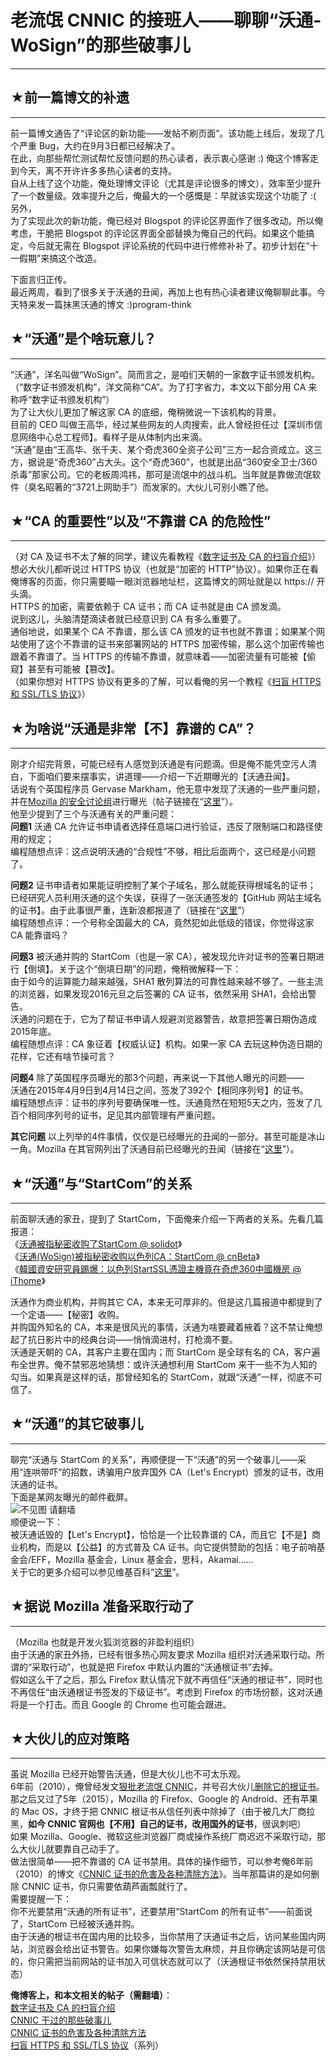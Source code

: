 # 老流氓 CNNIC 的接班人——聊聊“沃通-WoSign”的那些破事儿 

-----

 ## ★前一篇博文的补遗
---------

  
 前一篇博文通告了“评论区的新功能——发帖不刷页面”。该功能上线后，发现了几个严重 Bug，大约在9月3日都已经解决了。  
 在此，向那些帮忙测试帮忙反馈问题的热心读者，表示衷心感谢 :) 俺这个博客走到今天，离不开许许多多热心读者的支持。  
 自从上线了这个功能，俺处理博文评论（尤其是评论很多的博文），效率至少提升了一个数量级。效率提升之后，俺最大的一个感慨是：早就该实现这个功能了 :(  
 另外，  
 为了实现此次的新功能，俺已经对 Blogspot 的评论区界面作了很多改动。所以俺考虑，干脆把 Blogspot 的评论区界面全部替换为俺自己的代码。如果这个能搞定，今后就无需在 Blogspot 评论系统的代码中进行修修补补了。初步计划在“十一假期”来搞这个改造。  
   
  下面言归正传。  
 最近两周，看到了很多关于沃通的丑闻，再加上也有热心读者建议俺聊聊此事。今天特来发一篇抹黑沃通的博文 :)program-think  
   
 ## ★“沃通”是个啥玩意儿？
------------

  
 “沃通”，洋名叫做“WoSign”。简而言之，是咱们天朝的一家数字证书颁发机构。（“数字证书颁发机构”，洋文简称“CA”。为了打字省力，本文以下部分用 CA 来称呼“数字证书颁发机构”）  
 为了让大伙儿更加了解这家 CA 的底细，俺稍微说一下该机构的背景。  
 目前的 CEO 叫做王高华，经过某些网友的人肉搜索，此人曾经担任过【深圳市信息网络中心总工程师】。看样子是从体制内出来滴。  
 “沃通”是由“王高华、张千夫、某个奇虎360全资子公司”三方一起合资成立。这三方，据说是“奇虎360”占大头。这个“奇虎360”，也就是出品“360安全卫士/360杀毒”那家公司。它的老板周鸿祎，那可是流氓中的战斗机。当年就是靠做流氓软件（臭名昭著的“3721上网助手”）而发家的。大伙儿可别小瞧了他。  
   
 ## ★“CA 的重要性”以及“不靠谱 CA 的危险性”
-------------------------

  
 （对 CA 及证书不太了解的同学，建议先看教程《[数字证书及 CA 的扫盲介绍](https://program-think.blogspot.com/2010/02/introduce-digital-certificate-and-ca.html)》）  
 想必大伙儿都听说过 HTTPS 协议（也就是“加密的 HTTP”协议）。如果你正在看俺博客的页面，你只需要瞄一眼浏览器地址栏，这篇博文的网址就是以 https:// 开头滴。  
 HTTPS 的加密，需要依赖于 CA 证书；而 CA 证书就是由 CA 颁发滴。  
 说到这儿，头脑清楚滴读者就已经意识到 CA 有多么重要了。  
 通俗地说，如果某个 CA 不靠谱，那么该 CA 颁发的证书也就不靠谱；如果某个网站使用了这个不靠谱的证书来部署网站的 HTTPS 加密传输，那么这个加密传输也跟着不靠谱了。当 HTTPS 的传输不靠谱，就意味着——加密流量有可能被【偷窥】甚至有可能被【篡改】。  
 （如果你想对 HTTPS 协议有更多的了解，可以看俺的另一个教程《[扫盲 HTTPS 和 SSL/TLS 协议](https://program-think.blogspot.com/2014/11/https-ssl-tls-0.html)》）  
   
 ## ★为啥说“沃通是非常【不】靠谱的 CA”？
---------------------

  
 刚才介绍完背景，可能已经有人感觉到沃通是有问题滴。但是俺不能凭空污人清白，下面咱们要来摆事实，讲道理——介绍一下近期曝光的【沃通丑闻】。  
 话说有个英国程序员 Gervase Markham，他无意中发现了沃通的一些严重问题，并在[Mozilla 的安全讨论组](https://groups.google.com/forum/#!forum/mozilla.dev.security.policy)进行曝光（帖子链接在“[这里](https://groups.google.com/forum/#!msg/mozilla.dev.security.policy/k9PBmyLCi8I/mKSMaz9eCgAJ)”）。  
 他至少提到了三个与沃通有关的严重问题：  
 **问题1** 
 沃通 CA 允许证书申请者选择任意端口进行验证，违反了限制端口和路径使用的规定；  
 编程随想点评：这点说明沃通的“合规性”不够，相比后面两个，这已经是小问题了。  
   
 **问题2** 
 证书申请者如果能证明控制了某个子域名，那么就能获得根域名的证书；  
 已经研究人员利用沃通的这个失误，获得了一张沃通签发的【GitHub 网站主域名的证书】。由于此事很严重，连新浪都报道了（链接在“[这里](http://k.sina.cn/article_1772191555_69a17f430190016i6.html?vt=4)”）  
 编程随想点评：一个号称全国最大的 CA，竟然犯如此低级的错误，你觉得这家 CA 能靠谱吗？  
   
 **问题3** 
 被沃通并购的 StartCom（也是一家 CA），被发现允许对证书的签署日期进行【倒填】。关于这个“倒填日期”的问题，俺稍微解释一下：  
 由于如今的运算能力越来越强，SHA1 散列算法的可靠性越来越不够了。一些主流的浏览器，如果发现2016元旦之后签署的 CA 证书，依然采用 SHA1，会给出警告。  
 沃通的问题在于，它为了帮证书申请人规避浏览器警告，故意把签署日期伪造成2015年底。  
 编程随想点评：CA 象征着【权威认证】机构。如果一家 CA 去玩这种伪造日期的花样，它还有啥节操可言？  
   
 **问题4** 
 除了英国程序员曝光的那3个问题，再来说一下其他人曝光的问题——  
 沃通在2015年4月9日到4月14日之间，签发了392个【相同序列号】的证书。  
 编程随想点评：证书的序列号要确保唯一性。沃通竟然在短短5天之内，签发了几百个相同序列号的证书，足见其内部管理有严重问题。  
   
 **其它问题** 
 以上列举的4件事情，仅仅是已经曝光的丑闻的一部分。甚至可能是冰山一角。Mozilla 在其官网列出了沃通目前已经曝光的丑闻（链接在“[这里](https://wiki.mozilla.org/CA:WoSign_Issues)”）。  
   
 ## ★“沃通”与“StartCom”的关系
-------------------

  
 前面聊沃通的家丑，提到了 StartCom，下面俺来介绍一下两者的关系。先看几篇报道：  
 《[沃通被指秘密收购了StartCom @ solidot](http://www.solidot.org/story?sid=49555)》  
 《[沃通(WoSign)被指秘密收购以色列CA：StartCom @ cnBeta](http://www.cnbeta.com/articles/535661.htm)》  
 《[韓國資安研究員踢爆：以色列StartSSL憑證主機竟在奇虎360中國機房 @ iThome](http://www.ithome.com.tw/news/103939)》  
   
 沃通作为商业机构，并购其它 CA，本来无可厚非的。但是这几篇报道中都提到了一个定语——【秘密】收购。  
 并购国外知名的 CA，本来是很风光的事情，沃通为啥要藏着掖着？这不禁让俺想起了抗日影片中的经典台词——悄悄滴进村，打枪滴不要。  
 沃通是天朝的 CA，其客户主要在国内；而 StartCom 是全球有名的 CA，客户遍布全世界。俺不禁邪恶地猜想：或许沃通想利用 StartCom 来干一些不为人知的勾当。如果真是这样的话，那曾经知名的 StartCom，就跟“沃通”一样，彻底不可信了。  
   
 ## ★“沃通”的其它破事儿
-----------

  
 聊完“沃通与 StartCom 的关系”，再顺便提一下“沃通”的另一个破事儿——采用“连哄带吓”的招数，诱骗用户放弃国外 CA（Let's Encrypt）颁发的证书，改用沃通的证书。  
 下面是某网友曝光的邮件截屏。  
 ![不见图 请翻墙](images/lI0CnNEsyoUiI_GbjWTDQwU79uuqjE1RxlYM2T9MXz2KVSuwJwm9mSCwAoP2wcYI7j53zWiniMmUeQ_wNZ44BAY2Jj3chmmZb50ccP00i5_6Bd6eF4bSj_c3v6nDxyUU-SV7FT8ARl4)  
 顺便说一下：  
 被沃通诋毁的【Let's Encrypt】，恰恰是一个比较靠谱的 CA，而且它【不是】商业机构，而是以【公益】的方式普及 CA 证书。向它提供赞助的包括：电子前哨基金会/EFF，Mozilla 基金会，Linux 基金会，思科，Akamai......  
 关于它的更多介绍可以参见维基百科“[这里](https://zh.wikipedia.org/wiki/Let%27s_Encrypt)”。  
   
 ## ★据说 Mozilla 准备采取行动了
-------------------

  
 （Mozilla 也就是开发火狐浏览器的非盈利组织）  
 由于沃通的家丑外扬，已经有很多热心网友要求 Mozilla 组织对沃通采取行动。所谓的“采取行动”，也就是把 Firefox 中默认内置的“沃通根证书”去掉。  
 假如这么干了之后，那么 Firefox 默认情况下就不再信任“沃通的根证书”，同时也不再信任“由沃通根证书签发的下级证书”。考虑到 Firefox 的市场份额，这对沃通将是一个打击。而且 Google 的 Chrome 也可能会跟进。  
   
 ## ★大伙儿的应对策略
---------

  
 虽说 Mozilla 已经开始警告沃通，但是大伙儿也不可太乐观。  
 6年前（2010），俺曾经发文[狠批老流氓 CNNIC](https://program-think.blogspot.com/2010/02/about-cnnic.html)，并号召大伙儿[删除它的根证书](https://program-think.blogspot.com/2010/02/remove-cnnic-cert.html)。那之后又过了5年（2015），Mozilla 的 Firefox、Google 的 Android、还有苹果的 Mac OS，才终于把 CNNIC 根证书从信任列表中除掉了（由于被几大厂商拉黑，**如今 CNNIC 官网也【不用】自己的证书，改用国外的证书**，很讽刺吧）  
 如果 Mozilla、Google、微软这些浏览器厂商或操作系统厂商迟迟不采取行动，那么大伙儿就要靠自己动手了。  
 做法很简单——把不靠谱的 CA 证书禁用。具体的操作细节，可以参考俺6年前（2010）的博文《[CNNIC 证书的危害及各种清除方法](https://program-think.blogspot.com/2010/02/remove-cnnic-cert.html)》。当年那篇讲的是如何删除 CNNIC 证书，你只需要依葫芦画瓢就行了。  
 需要提醒一下：  
 你不光要禁用“沃通的所有证书”，还要禁用“StartCom 的所有证书”——前面说了，StartCom 已经被沃通并购。  
 由于沃通的根证书在国内用的比较多，当你禁用了沃通证书之后，访问某些国内网站，浏览器会给出证书警告。如果你嫌每次警告太麻烦，并且你确定该网站是可信的，你只需把当前网站的证书加入可信状态就可以了（沃通根证书依然保持禁用状态）  
   
   
 **俺博客上，和本文相关的帖子（需翻墙）**：  
 [数字证书及 CA 的扫盲介绍](https://program-think.blogspot.com/2010/02/introduce-digital-certificate-and-ca.html)  
 [CNNIC 干过的那些破事儿](https://program-think.blogspot.com/2010/02/about-cnnic.html)  
 [CNNIC 证书的危害及各种清除方法](https://program-think.blogspot.com/2010/02/remove-cnnic-cert.html)  
 [扫盲 HTTPS 和 SSL/TLS 协议](https://program-think.blogspot.com/2014/11/https-ssl-tls-0.html)（系列） 